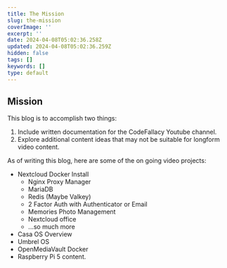 ```yaml
---
title: The Mission
slug: the-mission
coverImage: ''
excerpt: ''
date: 2024-04-08T05:02:36.258Z
updated: 2024-04-08T05:02:36.259Z
hidden: false
tags: []
keywords: []
type: default
---
```


## Mission

This blog is to accomplish two things:

1. Include written documentation for the CodeFallacy Youtube channel.
2. Explore additional content ideas that may not be suitable for longform video content.

As of writing this blog, here are some of the on going video projects:

- Nextcloud Docker Install
  - Nginx Proxy Manager
  - MariaDB
  - Redis (Maybe Valkey)
  - 2 Factor Auth with Authenticator or Email
  - Memories Photo Management
  - Nextcloud office
  - ...so much more
- Casa OS Overview
- Umbrel OS
- OpenMediaVault Docker
- Raspberry Pi 5 content.
